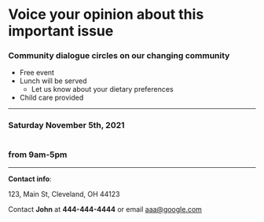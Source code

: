 
# Voice your opinion about this important issue

### Community dialogue circles on our changing community
* Free event
* Lunch will be served
  * Let us know about your dietary preferences 
* Child care provided
***
### Saturday November 5th, 2021
#
### from 9am-5pm
___
**Contact info**:


123, Main St,
Cleveland, OH 44123

Contact **John** at **444-444-4444** or email aaa@google.com



